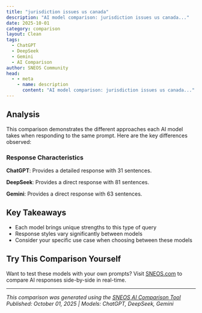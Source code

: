 ```yaml
---
title: "jurisdiction issues us canada"
description: "AI model comparison: jurisdiction issues us canada..."
date: 2025-10-01
category: comparison
layout: Clean
tags:
  - ChatGPT
  - DeepSeek
  - Gemini
  - AI Comparison
author: SNEOS Community
head:
  - - meta
    - name: description
      content: "AI model comparison: jurisdiction issues us canada..."
---
```


<ChatComparison
  title="jurisdiction issues us canada"
  prompt="jurisdiction issues us canada"
  :responses='{"ChatGPT": "Jurisdiction issues between the US and Canada can arise in various contexts such as criminal law, civil disputes, commerce, environmental regulations, and data privacy. Here\u2019s an overview of some common types of jurisdictional issues and how they are generally addressed:\n\n### 1. **Criminal Jurisdiction**\n- **Cross-border crimes:** Crimes committed across the US-Canada border (e.g., smuggling, drug trafficking) require cooperation between law enforcement agencies of both countries.\n- **Extradition:** The US and Canada have an extradition treaty that allows for the transfer of individuals accused or convicted of crimes to face charges in the requesting country. Extradition is governed by treaty terms and involves judicial and governmental review.\n- **Jurisdictional limits:** Each country enforces its laws within its territory, but jurisdiction can be asserted based on nationality, location of the crime, or where effects occur.\n\n### 2. **Civil Jurisdiction**\n- **Cross-border disputes:** Legal cases involving parties or actions in both countries raise questions of which courts have jurisdiction.\n- **Forum selection:** Courts consider factors such as where the defendant resides, where the event occurred, and agreed contractual terms.\n- **Enforcement of judgments:** Court decisions from one country may require recognition and enforcement orders from courts in the other country.\n\n### 3. **Trade and Commerce**\n- **Regulatory compliance:** Businesses operating in both countries must comply with laws and regulations from both jurisdictions, including customs, tariffs, and commercial laws.\n- **Dispute resolution:** Bilateral agreements and trade organizations help resolve jurisdictional disputes in commerce, including arbitration clauses in contracts.\n\n### 4. **Environmental Jurisdiction**\n- **Cross-border environmental impact:** Pollution or environmental harm that crosses the border involves coordination between US and Canadian authorities.\n- **Treaties and agreements:** Agreements like the Boundary Waters Treaty govern water rights and environmental protections.\n\n### 5. **Data Privacy and Cyber Jurisdiction**\n- **Data flows:** Cross-border data transfer raises jurisdictional questions regarding which country\u2019s privacy laws apply.\n- **Legal requests for data:** Law enforcement requests for electronic evidence may require cooperation between countries under mutual legal assistance treaties (MLATs).\n\n---\n\n### Mechanisms to Address Jurisdiction Issues\n- **Extradition Treaty (1971):** Governs the surrender of fugitives.\n- **Mutual Legal Assistance Treaties (MLATs):** Facilitate evidence sharing.\n- **Boundary Waters Treaty (1909):** Manages shared water resources.\n- **Free Trade Agreements (e.g., USMCA):** Provide frameworks for resolving commercial disputes.\n- **Judicial Cooperation:** Courts may consult or defer jurisdiction based on comity principles.\n\n---\n\n### Summary\nJurisdiction issues between the US and Canada are managed through treaties, cooperation agreements, and legal principles addressing cross-border enforcement and regulatory challenges. Cooperation is key to resolving complex issues spanning both countries\u2019 legal authorities.\n\nIf you have a specific type of jurisdiction issue or case in mind, I can provide more detailed information.", "DeepSeek": "Of course. Jurisdiction issues between the US and Canada are complex due to their deeply integrated economies, shared border, and different legal systems (common law in both, but with significant differences, and Quebec\u0027s civil law system).\n\nHere\u2019s a breakdown of the key jurisdiction issues, categorized for clarity.\n\n### 1. Personal Jurisdiction (Authority Over a Person or Company)\n\nThis is the court\u0027s power to make a decision that binds a specific defendant.\n\n* **US Principle:** Based on \u0022minimum contacts\u0022 with the forum state. The defendant must have purposefully availed themselves of the state, such as doing business there, causing a tort (e.g., a car accident or defamation), or having substantial ties.\n* **Canadian Principle:** Similar, but based on a \u0022real and substantial connection\u0022 to the province or territory. This is a slightly broader and more flexible test.\n\n**Common Cross-Border Scenarios:**\n\n* **A Canadian company sells products to US customers online:** A US court will likely have jurisdiction if the company actively targets the US market (e.g., ships to the US, uses a .com domain, advertises in US media). A single, isolated sale might not be enough, but a pattern of business will be.\n* **A US resident causes a car accident in Canada:** Canadian courts have territorial jurisdiction over the incident. The US resident can be sued in the province where the accident occurred.\n* **Defamation published online from the US that harms a reputation in Canada:** Canadian courts may claim jurisdiction because the harm was felt in Canada, even if the publisher has no physical presence there. This is a contentious area, especially regarding freedom of speech protections, which are stronger in the US.\n\n---\n\n### 2. Subject Matter Jurisdiction (Authority Over the Type of Case)\n\nThis concerns which court system or government body has the power to hear a particular kind of dispute.\n\n* **Criminal Law:** Generally, the country where the crime was committed has jurisdiction. However, both the US and Canada assert extraterritorial jurisdiction for certain serious crimes (e.g., terrorism, sexual offenses against children, and in Canada, genocide and war crimes).\n* **Regulatory Law:** This is a major area of conflict. US laws like the **Foreign Corrupt Practices Act (FCPA)** and **SEC regulations** can apply to the conduct of Canadian companies if they are listed on US stock exchanges or use US banking systems. Similarly, Canada\u0027s *Competition Act* can apply to foreign conduct that impacts the Canadian market.\n* **Intellectual Property (IP):** IP rights are territorial.\n * A US patent or trademark only provides protection in the US.\n * A Canadian patent or trademark only provides protection in Canada.\n * Enforcement must happen in the country where the right is registered. A US court cannot rule on the validity of a Canadian patent.\n\n---\n\n### 3. Enforcement of Judgments\n\n**This is often the most critical issue.** Winning a lawsuit in one country is meaningless if you can\u0027t collect the money or enforce the order in the other country where the defendant\u0027s assets are located.\n\n* **Between US States:** Under the \u0022Full Faith and Credit Clause\u0022 of the US Constitution, judgments from one state are generally enforceable in another.\n* **Between US and Canada: There is no such treaty.** Enforcement is governed by the common law principles of **comity** (the respectful recognition of another sovereign\u0027s laws and judgments).\n\n**To enforce a US judgment in Canada (or vice versa), the winning party must:**\n\n1. **File a new lawsuit** in the province or state where the defendant\u0027s assets are located.\n2. **Ask the local court** to recognize and enforce the foreign judgment.\n\n**The local court will generally enforce the judgment IF:**\n* The original court had proper jurisdiction over the defendant.\n* The judgment is final and for a definite sum of money.\n* The proceeding was fair and complied with natural justice (e.g., the defendant had proper notice and an opportunity to be heard).\n* The judgment is not contrary to public policy in the enforcing country (e.g., a US punitive damages award may be reduced or rejected in Canada, which views such awards more skeptically).\n\n---\n\n### 4. Contractual Jurisdiction: The \u0022Forum Selection\u0022 and \u0022Choice of Law\u0022 Clauses\n\nThe single most important tool for avoiding jurisdiction disputes in business contracts.\n\n* **Forum Selection Clause:** Specifies the exclusive court or location (e.g., \u0022the courts of New York State\u0022) or an arbitration body that will handle any disputes.\n* **Choice of Law Clause:** Specifies which country\u0027s or state\u0027s laws will be used to interpret the contract (e.g., \u0022This Agreement shall be governed by the laws of the Province of Ontario.\u0022\n\n**Enforcement of These Clauses:**\n* **In the US:** The Supreme Court (*Atlantic Marine v. US District Court*) strongly favors enforcing forum selection clauses unless there are exceptional circumstances.\n* **In Canada:** Canadian courts also generally enforce these clauses, applying a \u0022strong cause\u0022 test to determine if the clause should be set aside.\n\n**Best Practice:** Always include clear and specific forum selection and choice of law clauses in cross-border contracts.\n\n---\n\n### 5. Special Considerations\n\n* **Cross-Border Family Law:** Highly complex. Issues involve divorce, child custody (governed by treaties like the **Hague Convention on the Civil Aspects of International Child Abduction**), and spousal/child support (facilitated by reciprocal enforcement legislation).\n* **Data Privacy and Sovereignty:** Laws like Canada\u0027s **Personal Information Protection and Electronic Documents Act (PIPEDA)** and similar provincial laws restrict the transfer of personal data outside of Canada, creating conflicts with US surveillance laws and creating compliance hurdles for companies.\n* **Arbitration:** A popular way to avoid court jurisdiction issues. The **UN Convention on the Recognition and Enforcement of Foreign Arbitral Awards (the \u0022New York Convention\u0022)**, to which both the US and Canada are parties, makes international arbitration awards much easier to enforce across borders than court judgments.\n\n### Summary Table\n\n| Issue | Key US Concept | Key Canadian Concept | Cross-Border Challenge |\n| :--- | :--- | :--- | :--- |\n| **Personal Jurisdiction** | Minimum Contacts | Real \u0026 Substantial Connection | Determining if a defendant\u0027s activities in the other country are sufficient to be hauled into court there. |\n| **Enforcement of Judgments** | Full Faith \u0026 Credit (between states) | Common Law \u0026 Comity | No automatic enforcement. Requires a new, costly lawsuit in the other country with no guarantee of success. |\n| **Contractual Disputes** | Forum Selection \u0026 Choice of Law Clauses are strongly enforced. | Forum Selection \u0026 Choice of Law Clauses are generally enforced (\u0022strong cause\u0022 test). | Crucial to define these clauses clearly in the contract to avoid future disputes over where and how to sue. |\n| **Intellectual Property** | Territorial Rights | Territorial Rights | Rights must be registered and enforced separately in each country. A US court cannot rule on a Canadian IP right. |\n\n**Conclusion:** Navigating US-Canada jurisdiction requires careful planning. For businesses, well-drafted contracts are the first line of defense. For individuals and companies facing a dispute, it is essential to seek legal advice from attorneys licensed in *both* relevant jurisdictions early in the process.", "Gemini": "Jurisdictional issues between the U.S. and Canada are complex and arise in various contexts due to the shared border, intertwined economies, and differing legal systems. Here\u0027s a breakdown of common areas where these issues emerge:\n\n**1. Cross-Border Criminal Activity:**\n\n* **Drug Trafficking:** Both countries have laws against drug trafficking, but differing approaches and enforcement priorities can lead to jurisdictional disputes. Where the crime originated, where the drugs were intended to end up, and where arrests were made are key factors.\n* **Human Trafficking:** Similar to drug trafficking, human trafficking across the border presents jurisdictional challenges.\n* **Smuggling:** Smuggling of goods, including weapons and other contraband, is another area of concern.\n* **Cybercrime:** Cybercrime, by its nature, often transcends borders. If a cyberattack originates in one country but targets infrastructure or individuals in the other, determining jurisdiction can be complex. Factors like the location of the servers, the nationality of the perpetrator, and the location of the victim all play a role.\n* **Extradition:** The extradition treaty between the U.S. and Canada governs the process of returning individuals accused or convicted of crimes in one country to face justice in the other. However, extradition can be complicated by differences in legal systems, constitutional rights, and potential for cruel and unusual punishment.\n\n**2. Environmental Issues:**\n\n* **Transboundary Pollution:** Pollution that originates in one country and affects the other raises jurisdictional issues regarding responsibility, remediation, and compensation. Examples include air pollution, water pollution in shared waterways (like the Great Lakes), and acid rain.\n* **Shared Natural Resources:** Management of shared natural resources like water, fisheries, and wildlife requires cooperation. Disputes can arise over allocation, conservation, and environmental protection. Treaties and agreements, like those related to the Great Lakes, aim to address these issues.\n* **Pipelines and Energy Projects:** The construction and operation of pipelines and other energy projects that cross the border can lead to environmental and jurisdictional concerns. Issues often relate to environmental impact assessments, safety regulations, and potential spills.\n\n**3. Trade and Commerce:**\n\n* **Customs and Tariffs:** Differences in customs regulations, tariffs, and trade practices can lead to disputes. The United States-Mexico-Canada Agreement (USMCA), formerly NAFTA, aims to reduce trade barriers, but disagreements can still arise.\n* **Intellectual Property:** Enforcement of intellectual property rights (patents, trademarks, copyrights) across the border can be challenging.\n* **Antitrust/Competition Law:** Cross-border mergers, acquisitions, and anti-competitive practices can raise jurisdictional issues regarding which country\u0027s antitrust laws apply.\n\n**4. Border Security and Immigration:**\n\n* **Border Control:** Each country has its own laws and procedures for controlling its borders. Differing approaches to immigration enforcement and asylum claims can lead to tensions.\n* **Illegal Immigration:** Unauthorized crossing of the border is a concern for both countries.\n* **Customs Enforcement:** Enforcement of customs laws at the border can lead to disputes over search and seizure, detention, and admissibility of evidence.\n\n**5. Indigenous Rights:**\n\n* **Cross-Border Indigenous Communities:** Many Indigenous communities straddle the U.S.-Canada border. Issues arise regarding treaty rights, land claims, and self-governance when national laws and policies conflict.\n* **Environmental Concerns:** Indigenous communities often have strong ties to the land and resources. Environmental projects that impact their traditional territories can raise jurisdictional issues.\n\n**6. Maritime Issues:**\n\n* **Maritime Boundaries:** The maritime boundary between the U.S. and Canada in the Atlantic and Pacific Oceans is largely settled, but disagreements can still arise over fishing rights, resource extraction, and enforcement of maritime laws.\n\n**Key Factors in Determining Jurisdiction:**\n\n* **Location of the Crime/Event:** Where did the act take place? This is often a primary factor.\n* **Nationality of the Perpetrator/Victim:** The nationality of the individuals involved can influence jurisdiction.\n* **Impact/Effect:** Where did the impact of the crime or event occur? This is important in cases like environmental pollution or cybercrime.\n* **Agreements and Treaties:** Existing treaties and agreements between the U.S. and Canada, such as the Extradition Treaty and the USMCA, play a crucial role in resolving jurisdictional disputes.\n* **Principles of International Law:** Principles of international law, such as sovereign equality and non-interference, can also be relevant.\n\n**Mechanisms for Resolving Jurisdictional Disputes:**\n\n* **Diplomatic Negotiations:** Governments often engage in diplomatic negotiations to resolve disputes.\n* **Treaty Interpretation:** Disputes over the interpretation of treaties can be resolved through negotiation, arbitration, or judicial proceedings.\n* **Judicial Cooperation:** U.S. and Canadian courts sometimes cooperate in cross-border legal cases.\n* **International Arbitration:** In some cases, disputes may be submitted to international arbitration.\n\n**In conclusion,** jurisdictional issues between the U.S. and Canada are multifaceted and require careful consideration of legal principles, treaties, and the specific facts of each case. Ongoing cooperation and communication between the two countries are essential for effectively addressing these challenges.\n"}' 
  published-date="23:19"
/>

## Analysis

This comparison demonstrates the different approaches each AI model takes when responding to the same prompt. Here are the key differences observed:

### Response Characteristics

**ChatGPT**: Provides a detailed response with 31 sentences. 

**DeepSeek**: Provides a direct response with 81 sentences. 

**Gemini**: Provides a direct response with 63 sentences. 

## Key Takeaways

- Each model brings unique strengths to this type of query
- Response styles vary significantly between models
- Consider your specific use case when choosing between these models

## Try This Comparison Yourself

Want to test these models with your own prompts? Visit [SNEOS.com](https://sneos.com) to compare AI responses side-by-side in real-time.

---

*This comparison was generated using the [SNEOS AI Comparison Tool](https://sneos.com)*
*Published: October 01, 2025 | Models: ChatGPT, DeepSeek, Gemini*
